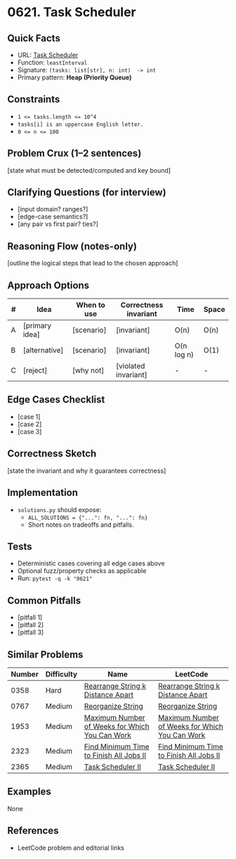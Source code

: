 # 0621. Task Scheduler

## Quick Facts

- URL: [Task Scheduler](https://leetcode.com/problems/task-scheduler/)
- Function: `leastInterval`
- Signature: `(tasks: list[str], n: int)  -> int`
- Primary pattern: **Heap (Priority Queue)**

## Constraints

- `1 <= tasks.length <= 10^4`
- `tasks[i] is an uppercase English letter.`
- `0 <= n <= 100`

## Problem Crux (1–2 sentences)

[state what must be detected/computed and key bound]

## Clarifying Questions (for interview)

- [input domain? ranges?]
- [edge-case semantics?]
- [any pair vs first pair? ties?]

## Reasoning Flow (notes-only)

[outline the logical steps that lead to the chosen approach]

## Approach Options

| # | Idea | When to use | Correctness invariant | Time | Space |
|---|------|-------------|-----------------------|------|-------|
| A | [primary idea] | [scenario] | [invariant] | O(n) | O(n) |
| B | [alternative] | [scenario] | [invariant] | O(n log n) | O(1) |
| C | [reject] | [why not] | [violated invariant] | - | - |

## Edge Cases Checklist

- [case 1]
- [case 2]
- [case 3]

## Correctness Sketch

[state the invariant and why it guarantees correctness]

## Implementation

- `solutions.py` should expose:
  - `ALL_SOLUTIONS = {"...": fn, "...": fn}`
  - Short notes on tradeoffs and pitfalls.

## Tests

- Deterministic cases covering all edge cases above
- Optional fuzz/property checks as applicable
- Run: `pytest -q -k "0621"`

## Common Pitfalls

- [pitfall 1]
- [pitfall 2]
- [pitfall 3]

## Similar Problems

| Number | Difficulty | Name | LeetCode |
|---|---|---|---|
| 0358 | Hard | [Rearrange String k Distance Apart](../0358-rearrange-string-k-distance-apart/readme.md) | [Rearrange String k Distance Apart](https://leetcode.com/problems/rearrange-string-k-distance-apart/) |
| 0767 | Medium | [Reorganize String](../0767-reorganize-string/readme.md) | [Reorganize String](https://leetcode.com/problems/reorganize-string/) |
| 1953 | Medium | [Maximum Number of Weeks for Which You Can Work](../1953-maximum-number-of-weeks-for-which-you-can-work/readme.md) | [Maximum Number of Weeks for Which You Can Work](https://leetcode.com/problems/maximum-number-of-weeks-for-which-you-can-work/) |
| 2323 | Medium | [Find Minimum Time to Finish All Jobs II](../2323-find-minimum-time-to-finish-all-jobs-ii/readme.md) | [Find Minimum Time to Finish All Jobs II](https://leetcode.com/problems/find-minimum-time-to-finish-all-jobs-ii/) |
| 2365 | Medium | [Task Scheduler II](../2365-task-scheduler-ii/readme.md) | [Task Scheduler II](https://leetcode.com/problems/task-scheduler-ii/) |

## Examples

None

## References

- LeetCode problem and editorial links
